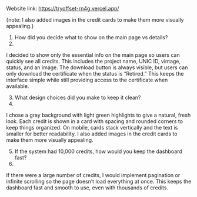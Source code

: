 

  
Website link: https://tryoffset-rn4g.vercel.app/

{note:  I also added images in the credit cards to make them more visually appealing.}

1. How did you decide what to show on the main page vs details?
2. 
I decided to show only the essential info on the main page so users can quickly see all credits. This includes the project name, UNIC ID, vintage, status, and an image. The download button is always visible, but users can only download the certificate when the status is “Retired.” This keeps the interface simple while still providing access to the certificate when available.

3. What design choices did you make to keep it clean?
4. 
I chose a gray background with light green highlights to give a natural, fresh look. Each credit is shown in a card with spacing and rounded corners to keep things organized. On mobile, cards stack vertically and the text is smaller for better readability. I also added images in the credit cards to make them more visually appealing.

5. If the system had 10,000 credits, how would you keep the dashboard fast?
6. 
If there were a large number of credits, I would implement pagination or infinite scrolling so the page doesn’t load everything at once. This keeps the dashboard fast and smooth to use, even with thousands of credits.

